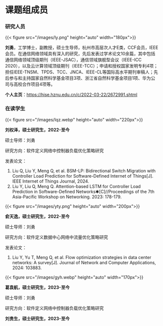 # 课题组成员


### 研究人员

{{< figure src="/images/ly.png"  height="auto" width="180px">}}

**刘勇**，工学博士，副教授，硕士生导师，杭州市高层次人才E类，CCF会员，IEEE会员。在通信网络领域具有深入的研究，先后发表过学术论文10余篇，其中包括通信网络领域顶级期刊（IEEE-JSAC），通信领域旗舰型会议（IEEE-ICC 2020），以及云计算领域顶级期刊（IEEE-TCC）；申请和授权国家发明专利4项；担任IEEE-TNSM、TPDS、TCC、JNCA、IEEE-CL等国际高水平期刊审稿人；先后参与和主持国家自然科学基金项目3项、浙江省自然科学基金项目1项、华为公司与高校合作项目4项等。

**个人主页**：<span style="font-size:14px;">https://hise.hznu.edu.cn/c/2022-03-22/2672991.shtml</span>

### 在读学生

{{< figure src="/images/lqz.webp"  height="auto" width="220px">}}

**刘权泽，硕士研究生，2022-至今**

硕士导师：刘勇

研究方向：软件定义网络中控制器负载优化策略研究

发表论文：

1. Liu Q, Liu Y, Meng Q, et al. BSM-LP: Bidirectional Switch Migration with Controller Load Prediction for Software-Defined Internet of Things[J]. IEEE Internet of Things Journal, 2024.
2. Liu Y, Liu Q, Meng Q. Attention-based LSTM for Controller Load Prediction in Software-Defined Networks✱[C]//Proceedings of the 7th Asia-Pacific Workshop on Networking. 2023: 178-179.

{{< figure src="/images/yty.png"  height="auto" width="200px">}}

**俞天逸，硕士研究生，2022-至今**

硕士导师：刘勇

研究方向：软件定义数据中心网络中流量优化策略研究

发表论文：

1. Liu Y, Yu T, Meng Q, et al. Flow optimization strategies in data center networks: A survey[J]. Journal of Network and Computer Applications, 2024: 103883.

{{< figure src="/images/gyh.webp"  height="auto" width="170px">}}

**葛袁航，硕士研究生，2023-至今**

硕士导师：刘勇

研究方向：软件定义网络中控制器负载优化策略研究

**刘贵生，硕士研究生，2023-至今**
